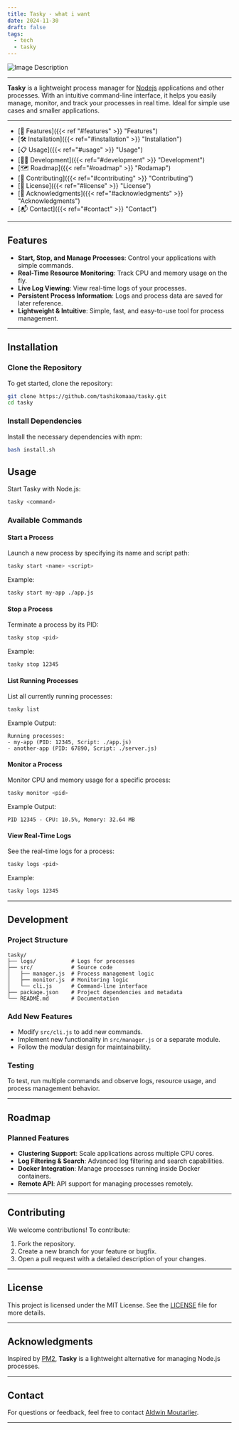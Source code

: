 ```yaml
---
title: Tasky - what i want
date: 2024-11-30
draft: false
tags:
  - tech
  - tasky
---
```


![Image Description](https://tashikomaaa.github.io/corvusblog/images/logo.png)

---
**Tasky** is a lightweight process manager for [Nodejs](https://nodejs.org/en) applications and other processes. With an intuitive command-line interface, it helps you easily manage, monitor, and track your processes in real time. Ideal for simple use cases and smaller applications.

---
- [🚀 Features]({{< ref "#features" >}} "Features")
- [🛠️ Installation]({{< ref="#installation" >}} "Installation")
- [📋 Usage]({{< ref="#usage" >}} "Usage")
- [🧑‍💻 Development]({{< ref="#development" >}} "Development")
- [🗺️ Roadmap]({{< ref="#roadmap" >}} "Rodamap")
- [🤝 Contributing]({{< ref="#contributing" >}} "Contributing")
- [📝 License]({{< ref="#license" >}} "License")
- [💬 Acknowledgments]({{< ref="#acknowledgments" >}} "Acknowledgments")
- [📬 Contact]({{< ref="#contact" >}} "Contact")

---

##  Features

- **Start, Stop, and Manage Processes**: Control your applications with simple commands.
- **Real-Time Resource Monitoring**: Track CPU and memory usage on the fly.
- **Live Log Viewing**: View real-time logs of your processes.
- **Persistent Process Information**: Logs and process data are saved for later reference.
- **Lightweight & Intuitive**: Simple, fast, and easy-to-use tool for process management.

---

## Installation

### Clone the Repository

To get started, clone the repository:

```bash
git clone https://github.com/tashikomaaa/tasky.git
cd tasky
```

### Install Dependencies

Install the necessary dependencies with npm:

```bash
bash install.sh
```


##  Usage 

Start Tasky with Node.js:

```bash
tasky <command>
```

### Available Commands

#### **Start a Process**

Launch a new process by specifying its name and script path:

```bash
tasky start <name> <script>
```

Example:

```bash
tasky start my-app ./app.js
```

#### **Stop a Process**

Terminate a process by its PID:

```bash
tasky stop <pid>
```

Example:

```bash
tasky stop 12345
```

#### **List Running Processes**

List all currently running processes:

```bash
tasky list
```

Example Output:

```
Running processes:
- my-app (PID: 12345, Script: ./app.js)
- another-app (PID: 67890, Script: ./server.js)
```

#### **Monitor a Process**

Monitor CPU and memory usage for a specific process:

```bash
tasky monitor <pid>
```

Example Output:

```
PID 12345 - CPU: 10.5%, Memory: 32.64 MB
```

#### **View Real-Time Logs**

See the real-time logs for a process:

```bash
tasky logs <pid>
```

Example:

```bash
tasky logs 12345
```

---

## Development

### Project Structure

```
tasky/
├── logs/           # Logs for processes
├── src/            # Source code
│   ├── manager.js  # Process management logic
│   ├── monitor.js  # Monitoring logic
│   └── cli.js      # Command-line interface
├── package.json    # Project dependencies and metadata
└── README.md       # Documentation
```

### Add New Features

- Modify `src/cli.js` to add new commands.
- Implement new functionality in `src/manager.js` or a separate module.
- Follow the modular design for maintainability.

### Testing

To test, run multiple commands and observe logs, resource usage, and process management behavior.

---

## Roadmap

### Planned Features

- **Clustering Support**: Scale applications across multiple CPU cores.
- **Log Filtering & Search**: Advanced log filtering and search capabilities.
- **Docker Integration**: Manage processes running inside Docker containers.
- **Remote API**: API support for managing processes remotely.

---

## Contributing

We welcome contributions! To contribute:

1. Fork the repository.
2. Create a new branch for your feature or bugfix.
3. Open a pull request with a detailed description of your changes.

---

## License

This project is licensed under the MIT License. See the [LICENSE](LICENSE) file for more details.

---

## Acknowledgments

Inspired by [PM2](https://pm2.keymetrics.io/), **Tasky** is a lightweight alternative for managing Node.js processes.

---

## Contact

For questions or feedback, feel free to contact [Aldwin Moutarlier](mailto:tashikomaa@gmail.com).

---